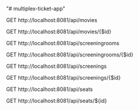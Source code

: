 "# multiplex-ticket-app" 

GET http://localhost:8081/api/movies

GET http://localhost:8081/api/movies/{$id}

GET http://localhost:8081/api/screeningrooms

GET http://localhost:8081/api/screeningrooms/{$id}

GET http://localhost:8081/api/screenings

GET http://localhost:8081/api/screenings/{$id}

GET http://localhost:8081/api/seats

GET http://localhost:8081/api/seats/${id}
